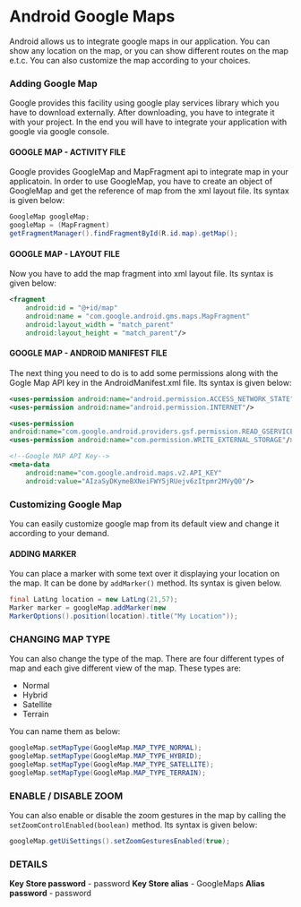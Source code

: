 # Android Google Maps

Android allows us to integrate google maps in our application. You can show any
location on the map, or you can show different routes on the map e.t.c. You can
also customize the map according to your choices.

### Adding Google Map

Google provides this facility using google play services library which you have
to download externally. After downloading, you have to integrate it with your
project. In the end you will have to integrate your application with google via
google console.

#### GOOGLE MAP - ACTIVITY FILE

Google provides GoogleMap and MapFragment api to integrate map in your
applicatoin. In order to use GoogleMap, you have to create an object of
GoogleMap and get the reference of map from the xml layout file. Its syntax is
given below:

```java
GoogleMap googleMap;
googleMap = (MapFragment)
getFragmentManager().findFragmentById(R.id.map).getMap();
```

#### GOOGLE MAP - LAYOUT FILE

Now you have to add the map fragment into xml layout file. Its syntax is given
below:

```xml
<fragment
    android:id = "@+id/map"
    android:name = "com.google.android.gms.maps.MapFragment"
    android:layout_width = "match_parent"
    android:layout_height = "match_parent"/>
```

#### GOOGLE MAP - ANDROID MANIFEST FILE
The next thing you need to do is to add some permissions along with the Gogle
Map API key in the AndroidManifest.xml file. Its syntax is given below:

```xml
<uses-permission android:name="android.permission.ACCESS_NETWORK_STATE"/>
<uses-permission android:name="android.permission.INTERNET"/>

<uses-permission
android:name="com.google.android.providers.gsf.permission.READ_GSERVICES" />
<uses-permission android:name="com.permission.WRITE_EXTERNAL_STORAGE"/>

<!--Google MAP API Key-->
<meta-data
    android:name="com.google.android.maps.v2.API_KEY"
    android:value="AIzaSyDKymeBXNeiFWY5jRUejv6zItpmr2MVyQ0"/>
```

### Customizing Google Map

You can easily customize google map from its default view and change it
according to your demand.

#### ADDING MARKER
You can place a marker with some text over it displaying your location on the
map. It can be done by `addMarker()` method. Its syntax is given below.

```java
final LatLng location = new LatLng(21,57);
Marker marker = googleMap.addMarker(new
MarkerOptions().position(location).title("My Location"));
```

### CHANGING MAP TYPE

You can also change the type of the map. There are four different types of map
and each give different view of the map. These types are:
* Normal
* Hybrid
* Satellite
* Terrain

You can name them as below:

```java
googleMap.setMapType(GoogleMap.MAP_TYPE_NORMAL);
googleMap.setMapType(GoogleMap.MAP_TYPE_HYBRID);
googleMap.setMapType(GoogleMap.MAP_TYPE_SATELLITE);
googleMap.setMapType(GoogleMap.MAP_TYPE_TERRAIN);
```

### ENABLE / DISABLE ZOOM

You can also enable or disable the zoom gestures in the map by calling the
`setZoomControlEnabled(boolean)` method. Its syntax is given below:

```java
googleMap.getUiSettings().setZoomGesturesEnabled(true);
```
### DETAILS
**Key Store password**  - password
**Key Store alias**     - GoogleMaps
**Alias password**      - password
